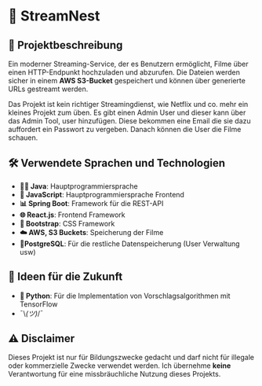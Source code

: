 # 🎥 StreamNest

## 🔧 Projektbeschreibung
Ein moderner Streaming-Service, der es Benutzern ermöglicht, Filme über einen HTTP-Endpunkt hochzuladen und abzurufen.
Die Dateien werden sicher in einem **AWS S3-Bucket** gespeichert und können über generierte URLs gestreamt werden.

Das Projekt ist kein richtiger Streamingdienst, wie Netflix und co. mehr ein kleines Projekt zum üben.
Es gibt einen Admin User und dieser kann über das Admin Tool, user hinzufügen.
Diese bekommen eine Email die sie dazu auffordert ein Passwort zu vergeben.
Danach können die User die Filme schauen.


## 🛠️ Verwendete Sprachen und Technologien
- **👨‍💻 Java**: Hauptprogrammiersprache
- **🎨 JavaScript**: Hauptprogrammiersprache Frontend
- **📊 Spring Boot**: Framework für die REST-API
- **🌐 React.js**: Frontend Framework
- **🌈 Bootstrap**: CSS Framework
- **☁️ AWS, S3 Buckets**: Speicherung der Filme
- **🐘PostgreSQL**: Für die restliche Datenspeicherung (User Verwaltung usw)


## 🔮 Ideen für die Zukunft
- **🐍 Python**: Für die Implementation von Vorschlagsalgorithmen mit TensorFlow
- ¯\\_(ツ)_/¯

## ⚠ Disclaimer
Dieses Projekt ist nur für Bildungszwecke gedacht und darf nicht für illegale oder kommerzielle Zwecke verwendet werden.
Ich übernehme **keine** Verantwortung für eine missbräuchliche Nutzung dieses Projekts.
